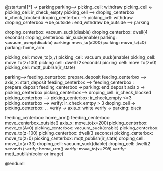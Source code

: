 @startuml
[*] -> parking
parking--> picking_cell: withdraw
picking_cell <- picking_cell: ir_check_empty
picking_cell --> droping_centerbox : ir_check_blocked
droping_centerbox --> picking_cell: withdraw
droping_centerbox ->be_outside : end_withdraw
be_outside --> parking


droping_centerbox: vacuum_suck(disable)
droping_centerbox: dwell(4 seconds)
droping_centerbox: air_suck(enable)
parking: vacuum_pump(disable)
parking: move_to(x200)
parking: move_to(z0)
parking: home_arm



picking_cell: move_to(x,y)
picking_cell: vacuum_suck(enable)
picking_cell: move_to(z=100)
picking_cell: dwell (2 seconds)
picking_cell: move_to(z=0)
picking_cell: mqtt_publish(ir_state)


parking--> feeding_centerbox: prepare_deposit
feeding_centerbox --> axis_x: start_deposit
feeding_centerbox --> feeding_centerbox : prepare_deposit
feeding_centerbox -> parking: end_deposit
axis_x -> picking_centerbox
picking_centerbox --> droping_cell: ir_check_blocked
picking_centerbox --> picking_centerbox: ir_check_empty <=3
picking_centerbox --> verify: ir_check_emtpy > 3
droping_cell -> picking_centerbox: .         .
verify -> axis_x: white
verify -> parking: black

feeding_centerbox: home_arm()
feeding_centerbox: move_centerbox_outside()
axis_x: move_to(x=200)
picking_centerbox: move_to(A=0)
picking_centerbox: vacuum_suck(enable)
picking_centerbox: move_to(z=100)
picking_centerbox: dwell(3 seconds)
picking_centerbox: move_to(z=0)
picking_centerbox: mqtt_publish(ir_state)
droping_cell: move_to(a=33)
droping_cell: vacuum_suck(diable)
droping_cell: dwell(2 seconds)
verify: home_arm()
verify: move_to(x=299)
verify: mqtt_publish(color or image)



@enduml